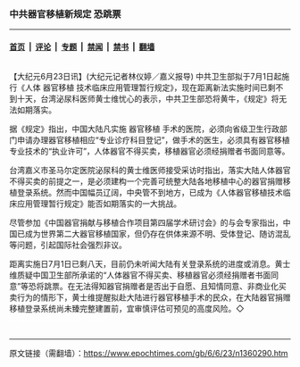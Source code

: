 ### 中共器官移植新规定 恐跳票

---

#### [首页](../../../..?n1360290) &nbsp;|&nbsp; [评论](../../../../../epoch-comment?n1360290) &nbsp;|&nbsp; [专题](../../../../../epoch-special?n1360290) &nbsp;|&nbsp; [禁闻](../../../../../epoch-news?n1360290) &nbsp;|&nbsp; [禁书](../../../../../books?n1360290) &nbsp;|&nbsp; [翻墙](https://github.com/gfw-breaker/nogfw/blob/master/README.md?n1360290)


<div class="column" id="artbody" itemprop="articleBody">
 <!-- article content begin -->
 <p>
  【大纪元6月23日讯】(大纪元记者林仪婷／嘉义报导) 中共卫生部拟于7月1日起施行《人体
  <ok href="https://www.epochtimes.com/gb/tag/%E5%99%A8%E5%AE%98%E7%A7%BB%E6%A4%8D.html">
   器官移植
  </ok>
  技术临床应用管理暂行规定》，现在距离新法实施时间已剩不到十天，台湾泌尿科医师黄士维忧心的表示，中共卫生部恐将黄牛，《规定》将无法如期落实。
 </p>
 <p>
  据《规定》指出，中国大陆凡实施
  <ok href="https://www.epochtimes.com/gb/tag/%E5%99%A8%E5%AE%98%E7%A7%BB%E6%A4%8D.html">
   器官移植
  </ok>
  手术的医院，必须向省级卫生行政部门申请办理器官移植相应“专业诊疗科目登记”，做手术的医生，必须具有器官移植专业技术的“执业许可”，人体器官不得买卖，移植器官必须经捐赠者书面同意等。
 </p>
 <p>
  台湾嘉义市圣马尔定医院泌尿科的黄士维医师接受采访时指出，落实大陆人体器官不得买卖的前提之一，是必须建构一个完善可统整大陆各地移植中心的器官捐赠移植登录系统。然而中国幅员辽阔，中央管不到地方，已成为《人体器官移植技术临床应用管理暂行规定》能否如期落实的一大挑战。
 </p>
 <p>
  尽管参加《中国器官捐献与移植合作项目第四届学术研讨会》的与会专家指出，中国已成为世界第二大器官移植国家，但仍存在供体来源不明、受体登记、随访混乱等问题，引起国际社会强烈非议。
 </p>
 <p>
  距离实施日7月1日已剩八天，目前仍未听闻大陆有关登录系统的进度或消息。黄士维质疑中国卫生部所承诺的“人体器官不得买卖、移植器官必须经捐赠者书面同意”等恐将跳票。在无法得知器官捐赠者是否出于自愿、且知情同意、非商业化买卖行为的情形下，黄士维提醒拟赴大陆进行器官移植手术的民众，在大陆器官捐赠移植登录系统尚未臻完整建置前，宜审慎评估可预见的高度风险。◇
  <font color="#ffffff">
   (http://www.dajiyuan.com)
  </font>
 </p>
 <!-- article content end -->
</div>


---

原文链接（需翻墙）：https://www.epochtimes.com/gb/6/6/23/n1360290.htm